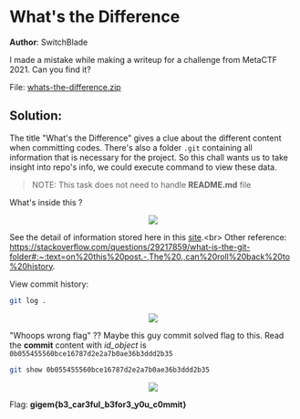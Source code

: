 # What's the Difference

**Author**: SwitchBlade

I made a mistake while making a writeup for a challenge from MetaCTF 2021. Can you find it?

File: [whats-the-difference.zip](whats-the-difference.zip)

## Solution:

The title "What's the Difference" gives a clue about the different content when committing codes. There's also a folder `.git`  containing all information that is necessary for the project. So this chall wants us to take insight into repo's info, we could execute command to view these data. 

> NOTE: This task does not need to handle  **README.md** file

What's inside this ? 

<p align="center"> <img src="https://user-images.githubusercontent.com/48288606/163671037-85f58cf2-1ae3-4e4d-961f-5fe311fdae28.png"></p>

See the detail of information stored here in this [site](https://www.tutorialspoint.com/what-is-git-folder-and-why-is-it-hidden#:~:text=The%20.,desired%20version%20of%20the%20code.).<br>
Other reference: https://stackoverflow.com/questions/29217859/what-is-the-git-folder#:~:text=on%20this%20post.-,The%20.,can%20roll%20back%20to%20history.

View commit history: 

```bash
git log .
```

<p align="center"> <img src="https://user-images.githubusercontent.com/48288606/163671453-d16aa299-b472-4cb7-a1a4-e2a0b8245b3d.png"></p>

"Whoops wrong flag" ?? Maybe this guy commit solved flag to this. Read the **commit** content with _id_object_ is `0b055455560bce16787d2e2a7b0ae36b3ddd2b35`

```bash
git show 0b055455560bce16787d2e2a7b0ae36b3ddd2b35
```

<p align="center"> <img src="https://user-images.githubusercontent.com/48288606/163671495-0651ab29-1509-4119-9062-679f1737ec1a.png"></p>

Flag: **gigem{b3_car3ful_b3for3_y0u_c0mmit}**

